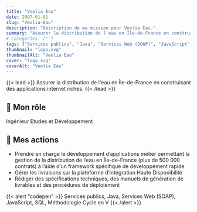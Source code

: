 ```yaml
---
title: "Veolia Eau"
date: 2007-01-01
slug: "Veolia-Eau"
description: "Description de ma mission pour Veolia Eau."
summary: "Assurer la distribution de l'eau en Île-de-France en construisant des applications internet riches."
# categories: [""]
tags: ["Services publics", "Java", "Services Web (SOAP)", "JavaScript", "SQL", "Méthodologie Cycle en V"]
thumbnail: "logo.svg"
thumbnailAlt: "Veolia Eau"
cover: "logo.svg"
coverAlt: "Veolia Eau"
---
```


{{< lead >}}
Assurer la distribution de l'eau en Île-de-France en construisant des applications internet riches.
{{< /lead >}}

## :necktie: Mon rôle

Ingénieur Etudes et Développement

## :dart: Mes actions

* Prendre en charge le développement d’applications métier permettant la gestion de la distribution de l’eau
en Île-de-France (plus de 500 000 contrats) à l’aide d’un framework spécifique de développement rapide
* Gérer les livraisons sur la plateforme d’intégration Haute Disponibilité
* Rédiger des spécifications techniques, des manuels de génération de livrables et des procédures de déploiement

{{< alert "codepen" >}}
Services publics, Java, Services Web (SOAP), JavaScript, SQL, Méthodologie Cycle en V
{{< /alert >}}
